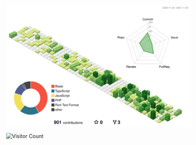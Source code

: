 ![](./profile-3d-contrib/profile-green-animate.svg)

![Visitor Count](https://profile-counter.glitch.me/teofanis/count.svg)
